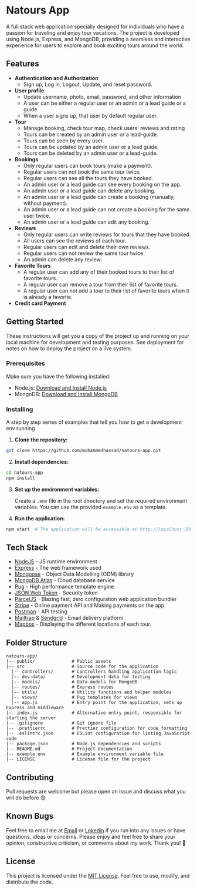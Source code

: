 # Natours App

A full stack web application specially designed for individuals who have a passion for traveling and enjoy tour vacations. The project is developed using Node.js, Express, and MongoDB, providing a seamless and interactive experience for users to explore and book exciting tours around the world.

## Features

- **Authentication and Authorization**
  - Sign up, Log in, Logout, Update, and reset password.
- **User profile**
  - Update username, photo, email, password, and other information
  - A user can be either a regular user or an admin or a lead guide or a guide.
  - When a user signs up, that user by default regular user.
- **Tour**
  - Manage booking, check tour map, check users' reviews and rating
  - Tours can be created by an admin user or a lead-guide.
  - Tours can be seen by every user.
  - Tours can be updated by an admin user or a lead guide.
  - Tours can be deleted by an admin user or a lead-guide.
- **Bookings**
  - Only regular users can book tours (make a payment).
  - Regular users can not book the same tour twice.
  - Regular users can see all the tours they have booked.
  - An admin user or a lead guide can see every booking on the app.
  - An admin user or a lead guide can delete any booking.
  - An admin user or a lead guide can create a booking (manually, without payment).
  - An admin user or a lead guide can not create a booking for the same user twice.
  - An admin user or a lead guide can edit any booking.
- **Reviews**
  - Only regular users can write reviews for tours that they have booked.
  - All users can see the reviews of each tour.
  - Regular users can edit and delete their own reviews.
  - Regular users can not review the same tour twice.
  - An admin can delete any review.
- **Favorite Tours**
  - A regular user can add any of their booked tours to their list of favorite tours.
  - A regular user can remove a tour from their list of favorite tours.
  - A regular user can not add a tour to their list of favorite tours when it is already a favorite.
- **Credit card Payment**

## Getting Started

These instructions will get you a copy of the project up and running on your local machine for development and testing purposes. See deployment for notes on how to deploy the project on a live system.

### Prerequisites

Make sure you have the following installed:

- Node.js: [Download and Install Node.js](https://nodejs.org/)
- MongoDB: [Download and Install MongoDB](https://www.mongodb.com/try/download/community)

### Installing

A step by step series of examples that tell you how to get a development env running

1. **Clone the repository:**

```bash
git clone https://github.com/mohammedhassad/natours-app.git
```

2. **Install dependencies:**

```bash
cd natours-app
npm install
```

3. **Set up the environment variables:**

   Create a `.env` file in the root directory and set the required environment variables. You can use the provided `example.env` as a template.

4. **Run the application:**

```bash
npm start  # The application will be accessible at http://localhost:3000
```

## Tech Stack

- [NodeJS](https://nodejs.org/en/) - JS runtime environment
- [Express](http://expressjs.com/) - The web framework used
- [Mongoose](https://mongoosejs.com/) - Object Data Modelling (ODM) library
- [MongoDB Atlas](https://www.mongodb.com/cloud/atlas) - Cloud database service
- [Pug](https://pugjs.org/api/getting-started.html) - High performance template engine
- [JSON Web Token](https://jwt.io/) - Security token
- [ParcelJS](https://parceljs.org/) - Blazing fast, zero configuration web application bundler
- [Stripe](https://stripe.com/) - Online payment API and Making payments on the app.
- [Postman](https://www.getpostman.com/) - API testing
- [Mailtrap](https://mailtrap.io/) & [Sendgrid](https://sendgrid.com/) - Email delivery platform
- [Mapbox](https://www.mapbox.com/) - Displaying the different locations of each tour.

## Folder Structure

```
natours-app/
|-- public/              # Public assets
|-- src                  # Source code for the application
  |-- controllers/       # Controllers handling application logic
  |-- dev-data/          # Development data for testing
  |-- models/            # Data models for MongoDB
  |-- routes/            # Express routes
  |-- utils/             # Utility functions and helper modules
  |-- views/             # Pug templates for views
  |-- app.js             # Entry point for the application, sets up Express and middleware
|-- index.js             # Alternative entry point, responsible for starting the server
|-- .gitignore           # Git ignore file
|-- .prettierrc          # Prettier configuration for code formatting
|-- .eslintrc.json       # ESLint configuration for linting JavaScript code
|-- package.json         # Node.js dependencies and scripts
|-- README.md            # Project documentation
|-- example.env          # Example environment variable file
|-- LICENSE              # License file for the project
```

## Contributing

Pull requests are welcome but please open an issue and discuss what you will do before 😊

## Known Bugs

Feel free to email me at [Email](mailto:mohammed.hassad98@gmail.com) or [Lnkedin](https://linkedin.com/me/mohemedhassad) if you run into any issues or have questions, ideas or concerns. Please enjoy and feel free to share your opinion, constructive criticism, or comments about my work. Thank you! 🙂

## License

This project is licensed under the [MIT License](/LICENSE). Feel free to use, modify, and distribute the code.
